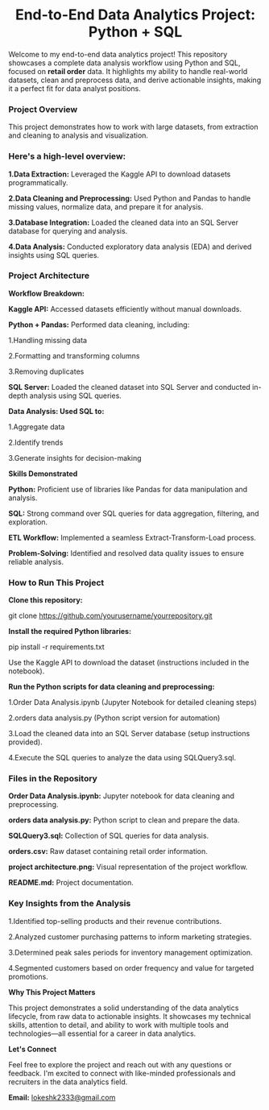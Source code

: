 <h1 align="center">End-to-End Data Analytics Project: Python + SQL</h1>

Welcome to my end-to-end data analytics project! This repository showcases a complete data analysis workflow using Python and SQL, focused on **retail order** data. It highlights my ability to handle real-world datasets, clean and preprocess data, and derive actionable insights, making it a perfect fit for data analyst positions.

**<h3>Project Overview</h3>**

This project demonstrates how to work with large datasets, from extraction and cleaning to analysis and visualization.

**<h3>Here's a high-level overview:</h3>**

**1.Data Extraction:** Leveraged the Kaggle API to download datasets programmatically.

**2.Data Cleaning and Preprocessing:** Used Python and Pandas to handle missing values, normalize data, and prepare it for analysis.

**3.Database Integration:** Loaded the cleaned data into an SQL Server database for querying and analysis.

**4.Data Analysis:** Conducted exploratory data analysis (EDA) and derived insights using SQL queries.

**<h3>Project Architecture</h3>**

**Workflow Breakdown:**

**Kaggle API:** Accessed datasets efficiently without manual downloads.

**Python + Pandas:** Performed data cleaning, including:

1.Handling missing data

2.Formatting and transforming columns

3.Removing duplicates

**SQL Server:** Loaded the cleaned dataset into SQL Server and conducted in-depth analysis using SQL queries.

**Data Analysis: Used SQL to:**

1.Aggregate data

2.Identify trends

3.Generate insights for decision-making

**Skills Demonstrated**

**Python:** Proficient use of libraries like Pandas for data manipulation and analysis.

**SQL:** Strong command over SQL queries for data aggregation, filtering, and exploration.

**ETL Workflow:** Implemented a seamless Extract-Transform-Load process.

**Problem-Solving:** Identified and resolved data quality issues to ensure reliable analysis.

**<h3>How to Run This Project</h3>**

**Clone this repository:**

git clone https://github.com/yourusername/yourrepository.git

**Install the required Python libraries:**

pip install -r requirements.txt

Use the Kaggle API to download the dataset (instructions included in the notebook).

**Run the Python scripts for data cleaning and preprocessing:**

1.Order Data Analysis.ipynb (Jupyter Notebook for detailed cleaning steps)

2.orders data analysis.py (Python script version for automation)

3.Load the cleaned data into an SQL Server database (setup instructions provided).

4.Execute the SQL queries to analyze the data using SQLQuery3.sql.

**<h3>Files in the Repository</h3>**

**Order Data Analysis.ipynb:** Jupyter notebook for data cleaning and preprocessing.

**orders data analysis.py:** Python script to clean and prepare the data.

**SQLQuery3.sql:** Collection of SQL queries for data analysis.

**orders.csv:** Raw dataset containing retail order information.

**project architecture.png:** Visual representation of the project workflow.

**README.md:** Project documentation.

**<h3>Key Insights from the Analysis</h3>**

1.Identified top-selling products and their revenue contributions.

2.Analyzed customer purchasing patterns to inform marketing strategies.

3.Determined peak sales periods for inventory management optimization.

4.Segmented customers based on order frequency and value for targeted promotions.

**Why This Project Matters**

This project demonstrates a solid understanding of the data analytics lifecycle, from raw data to actionable insights. It showcases my technical skills, attention to detail, and ability to work with multiple tools and technologies—all essential for a career in data analytics.

**Let's Connect**

Feel free to explore the project and reach out with any questions or feedback. I'm excited to connect with like-minded professionals and recruiters in the data analytics field.


**Email:** lokeshk2333@gmail.com










